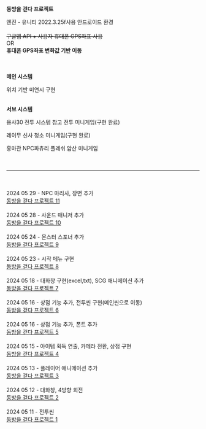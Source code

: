 __동방을 걷다 프로젝트__

엔진 - 유니티 2022.3.25f사용
안드로이드 환경
<br/><br/>
~~구글맵 API + 사용자 휴대폰 GPS좌표 사용~~
<br/>
OR
<br/>
**휴대폰 GPS좌표 변화값 기반 이동**
<br/><br/><br/>


__메인 시스템__

위치 기반 미연시 구현
<br/><br/>

__서브 시스템__

용사30 전투 시스템 참고 전투 미니게임(구현 완료)

레이무 신사 청소 미니게임(구현 완료)

홍마관 NPC파츄리 플레쉬 암산 미니게임
<br/><br/><br/>
________________________________________________________________________
<br/><br/>
2024 05 29 - NPC 마리사, 장면 추가
<br/>
[동방을 걷다 프로젝트 11](https://nonamed02.tistory.com/22)
<br/><br/>
2024 05 28 - 사운드 매니저 추가
<br/>
[동방을 걷다 프로젝트 10](https://nonamed02.tistory.com/21)
<br/><br/>
2024 05 24 - 몬스터 스포너 추가
<br/>
[동방을 걷다 프로젝트 9](https://nonamed02.tistory.com/20)
<br/><br/>
2024 05 23 - 시작 메뉴 구현
<br/>
[동방을 걷다 프로젝트 8](https://nonamed02.tistory.com/19)
<br/><br/>
2024 05 18 - 대화창 구현(excel,txt), SCG 애니메이션 추가
<br/>
[동방을 걷다 프로젝트 7](https://nonamed02.tistory.com/18)
<br/><br/>
2024 05 16 - 상점 기능 추가, 전투씬 구현(메인씬으로 이동)
<br/>
[동방을 걷다 프로젝트 6](https://nonamed02.tistory.com/11)
<br/><br/>
2024 05 16 - 상점 기능 추가, 폰트 추가
<br/>
[동방을 걷다 프로젝트 5](https://nonamed02.tistory.com/10)
<br/><br/>
2024 05 15 - 아이템 획득 연출, 카메라 전환, 상점 구현
<br/>
[동방을 걷다 프로젝트 4](https://nonamed02.tistory.com/9)
<br/><br/>
2024 05 13 - 플레이어 애니메이션 추가
<br/>
[동방을 걷다 프로젝트 3](https://nonamed02.tistory.com/7)
<br/><br/>
2024 05 12 - 대화창, 4방향 회전
<br/>
[동방을 걷다 프로젝트 2](https://nonamed02.tistory.com/5)
<br/><br/>
2024 05 11 - 전투씬
<br/>
[동방을 걷다 프로젝트 1](https://nonamed02.tistory.com/4)

